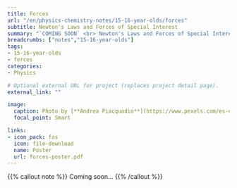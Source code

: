 ```yaml
---
title: Forces
url: "/en/physics-chemistry-notes/15-16-year-olds/forces"
subtitle: Newton's Laws and Forces of Special Interest
summary: "`COMING SOON` <br> Newton's Laws and Forces of Special Interest."
breadcrumbs: ["notes","15-16-year-olds"]
tags:
- 15-16-year-olds
- forces
categories:
- Physics

# Optional external URL for project (replaces project detail page).
external_link: ""

image:
  caption: Photo by [**Andrea Piacquadio**](https://www.pexels.com/es-es/@olly) on [Pexels](https://www.pexels.com/es-es/)
  focal_point: Smart

links:
- icon_pack: fas
  icon: file-download
  name: Poster
  url: forces-poster.pdf
---
```


{{% callout note %}}
Coming soon...
{{% /callout %}}
